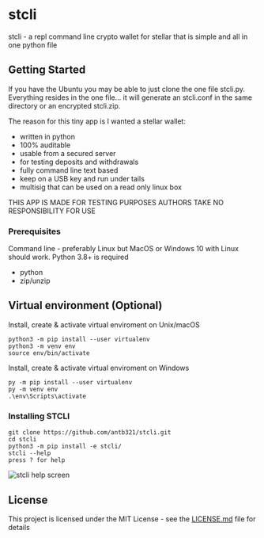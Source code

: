 # stcli

stcli - a repl command line crypto wallet for stellar that is simple and all in one python file

## Getting Started

If you have the Ubuntu you may be able to just clone the one file stcli.py. Everything resides in the one file... it will generate an stcli.conf in the same
directory or an encrypted stcli.zip.

The reason for this tiny app is I wanted a stellar wallet:

- written in python
- 100% auditable
- usable from a secured server
- for testing deposits and withdrawals
- fully command line text based
- keep on a USB key and run under tails
- multisig that can be used on a read only linux box

THIS APP IS MADE FOR TESTING PURPOSES AUTHORS TAKE NO RESPONSIBILITY FOR USE

### Prerequisites

Command line - preferably Linux but MacOS or Windows 10 with Linux should work. Python 3.8+ is required

- python
- zip/unzip

## Virtual environment (Optional)

Install, create & activate virtual enviroment on Unix/macOS
```
python3 -m pip install --user virtualenv
python3 -m venv env
source env/bin/activate
```

Install, create & activate virtual enviroment on Windows
```
py -m pip install --user virtualenv
py -m venv env
.\env\Scripts\activate
```

### Installing STCLI

```
git clone https://github.com/antb321/stcli.git
cd stcli
python3 -m pip install -e stcli/
stcli --help
press ? for help
```

![stcli help screen](https://user-images.githubusercontent.com/46220827/220412161-5792b1f0-556b-4dd3-9076-48e1ff0dee3d.png)


## License

This project is licensed under the MIT License - see the [LICENSE.md](LICENSE.md) file for details
